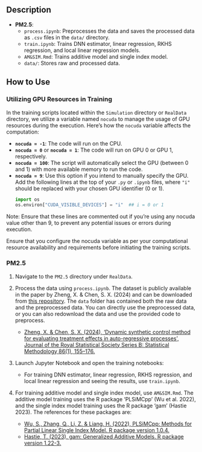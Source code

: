 ## Description

- **PM2.5**:
  - `process.ipynb`: Preprocesses the data and saves the processed data as `.csv` files in the `data/` directory.
  - `train.ipynb`: Trains DNN estimator, linear regression, RKHS regression, and local linear regression models.
  - `AM&SIM.Rmd`: Trains additive model and single index model.
  - `data/`: Stores raw and processed data.
  


## How to Use

### Utilizing GPU Resources in Training

In the training scripts located within the `Simulation` directory or `RealData` directory, we utilize a variable named `nocuda` to manage the usage of GPU resources during the execution. Here’s how the `nocuda` variable affects the computation:

- **`nocuda = -1`**: The code will run on the CPU.
- **`nocuda = 0`** or **`nocuda = 1`**: The code will run on GPU 0 or GPU 1, respectively.
- **`nocuda = 100`**: The script will automatically select the GPU (between 0 and 1) with more available memory to run the code.
- **`nocuda = 9`**: Use this option if you intend to manually specify the GPU. Add the following lines at the top of your `.py` or `.ipynb` files, where `"i"` should be replaced with your chosen GPU identifier (0 or 1).
  ```python
  import os
  os.environ["CUDA_VISIBLE_DEVICES"] = "i"  ## i = 0 or 1
  
Note: Ensure that these lines are commented out if you’re using any nocuda value other than 9, to prevent any potential issues or errors during execution.

Ensure that you configure the nocuda variable as per your computational resource availability and requirements before initiating the training scripts.





### PM2.5

1. Navigate to the `PM2.5` directory under `RealData`.

2. Process the data using `process.ipynb`. The dataset is publicly available in the paper by Zheng, X. & Chen, S. X. (2024) and can be downloaded from [this repository](https://github.com/FlyHighest/Dynamic-Synthetic-Control). The `data` folder has contained both the raw data and the preprocessed data. You can directly use the preprocessed data, or you can also redownload the data and use the provided code to preprocess.
   - [Zheng, X. & Chen, S. X. (2024), ‘Dynamic synthetic control method for evaluating treatment effects in auto-regressive processes’, Journal of the Royal Statistical Society Series B: Statistical Methodology 86(1), 155–176.](https://academic.oup.com/jrsssb/article-abstract/86/1/155/7331057)

3. Launch Jupyter Notebook and open the training notebooks:
   - For training DNN estimator, linear regression, RKHS regression, and local linear regression and seeing the results, use `train.ipynb`.

4. For training additive model and single index model, use `AM&SIM.Rmd`. The additive model training uses the R package ‘PLSiMCpp’ (Wu et al. 2022), and the single index model training uses the R package ‘gam’ (Hastie 2023). The references for these packages are:
   - [Wu, S., Zhang, Q., Li, Z. & Liang, H. (2022), PLSiMCpp: Methods for Partial Linear Single Index Model. R package version 1.0.4.](https://cran.r-project.org/web/packages/PLSiMCpp/index.html)
   - [Hastie, T. (2023), gam: Generalized Additive Models. R package version 1.22-3.](https://cran.r-project.org/web/packages/gam/index.html)

